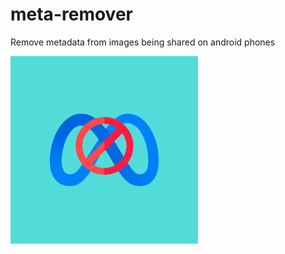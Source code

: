 # meta-remover
Remove metadata from images being shared on android phones

<img src="https://github.com/Akiva-Grobman/meta-remover/blob/master/app/src/main/ic_launcher-playstore.png" alt="Meta Remover Logo" width="300"/>
